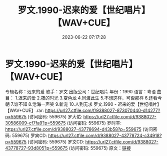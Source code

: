 ﻿---
title: 罗文.1990-迟来的爱【世纪唱片】【WAV+CUE】
date: 2023-06-22 07:17:28
categories: WAV车载音乐、镜像
tags: 华语中文
---
# 罗文.1990-迟来的爱【世纪唱片】【WAV+CUE】

专辑名称：迟来的爱
歌手：罗文
出版公司：世纪唱片
年份：1990
语言：粤语
曲目：
1.迟来的爱
2.夜的时光
3.变色龙
4.同渡此生
5.不想这样，可否那样
6.还看今朝
7.谁不知
8.沧海一声笑
9.新宠
10.人到无求
罗文.1990 - 迟来的爱【世纪唱片】【WAV+CUE】.rar: https://url27.ctfile.com/f/9388027-873070440-d14277?p=559675
(访问密码: 559675)
罗大佑: https://url27.ctfile.com/d/9388027-30586009-cf7fa9?p=559675
(访问密码: 559675)
罗时丰: https://url27.ctfile.com/d/9388027-43778694-d43b58?p=559675
(访问密码: 559675)
罗宾CD: https://url27.ctfile.com/d/9388027-43778724-c34918?p=559675
(访问密码: 559675)
罗文CD: https://url27.ctfile.com/d/9388027-43778727-93d805?p=559675
(访问密码: 559675)
原文：[链接](https://blog.sina.com.cn/s/blog_1647c7e76010312fw.html)